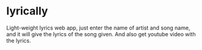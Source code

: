 # lyrically

Light-weight lyrics web app, just enter the name of artist and song name, and it will give the lyrics of the song given.
And also get youtube video with the lyrics.
